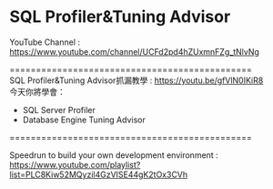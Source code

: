 # SQL Profiler&Tuning Advisor
YouTube Channel : https://www.youtube.com/channel/UCFd2pd4hZUxmnFZg_tNlvNg  

==============================================  
SQL Profiler&Tuning Advisor抓漏教學 : https://youtu.be/gfVlN0IKiR8  
今天你將學會：
- SQL Server Profiler
- Database Engine Tuning Advisor

==============================================  

Speedrun to build your own development environment :  
https://www.youtube.com/playlist?list=PLC8Kiw52MQyzil4GzVISE44gK2tOx3CVh  
